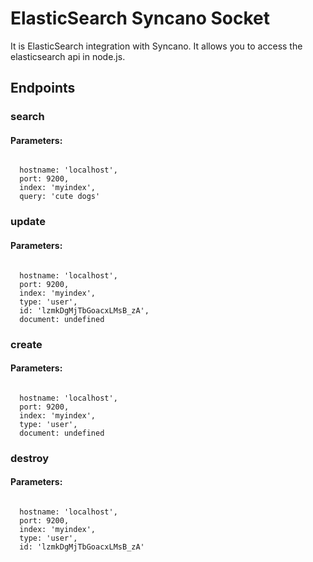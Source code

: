 # ElasticSearch Syncano Socket

It is ElasticSearch integration with Syncano. It allows you to access the elasticsearch api in node.js.

## Endpoints

### search

#### Parameters:
```

  hostname: 'localhost',
  port: 9200,
  index: 'myindex',
  query: 'cute dogs'
```


### update

#### Parameters:
```

  hostname: 'localhost',
  port: 9200,
  index: 'myindex',
  type: 'user',
  id: 'lzmkDgMjTbGoacxLMsB_zA',
  document: undefined
```


### create

#### Parameters:
```

  hostname: 'localhost',
  port: 9200,
  index: 'myindex',
  type: 'user',
  document: undefined
```


### destroy

#### Parameters:
```

  hostname: 'localhost',
  port: 9200,
  index: 'myindex',
  type: 'user',
  id: 'lzmkDgMjTbGoacxLMsB_zA'
```

